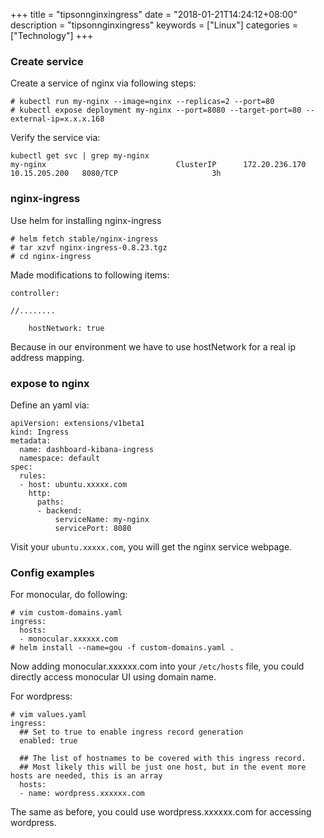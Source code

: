 +++
title = "tipsonnginxingress"
date = "2018-01-21T14:24:12+08:00"
description = "tipsonnginxingress"
keywords = ["Linux"]
categories = ["Technology"]
+++
### Create service
Create a service of nginx via following steps:    

```
# kubectl run my-nginx --image=nginx --replicas=2 --port=80
# kubectl expose deployment my-nginx --port=8080 --target-port=80 --external-ip=x.x.x.168  
```
Verify the service via:    

```
kubectl get svc | grep my-nginx
my-nginx                             ClusterIP      172.20.236.170   10.15.205.200   8080/TCP                     3h
```
### nginx-ingress
Use helm for installing nginx-ingress

```
# helm fetch stable/nginx-ingress
# tar xzvf nginx-ingress-0.8.23.tgz
# cd nginx-ingress
```
Made modifications to following items:    

```
controller:

//........

	hostNetwork: true
```
Because in our environment we have to use hostNetwork for a real ip address
mapping.   

### expose to nginx
Define an yaml via:    

```
apiVersion: extensions/v1beta1
kind: Ingress
metadata:
  name: dashboard-kibana-ingress
  namespace: default
spec:
  rules:
  - host: ubuntu.xxxxx.com
    http:
      paths:
      - backend:
          serviceName: my-nginx
          servicePort: 8080
```
Visit your `ubuntu.xxxxx.com`, you will get the nginx service webpage.   

### Config examples
For monocular, do following:    

```
# vim custom-domains.yaml
ingress:
  hosts:
  - monocular.xxxxxx.com
# helm install --name=gou -f custom-domains.yaml .
```
Now adding monocular.xxxxxx.com into your `/etc/hosts` file, you could
directly access monocular UI using domain name.    


For wordpress:    

```
# vim values.yaml
ingress:
  ## Set to true to enable ingress record generation
  enabled: true

  ## The list of hostnames to be covered with this ingress record.
  ## Most likely this will be just one host, but in the event more hosts are needed, this is an array
  hosts:
  - name: wordpress.xxxxxx.com

```
The same as before, you could use wordpress.xxxxxx.com for accessing
wordpress.     
